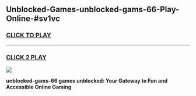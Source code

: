 
## Unblocked-Games-unblocked-gams-66-Play-Online-#sv1vc
<h3>
<a href="https://premium.freeplayer.one?title=unblocked-gams-66&ref=27F">CLICK TO PLAY</a></h3>
<hr>

<h3>
<a href="https://premium.freeplayer.one?title=unblocked-gams-66&ref=27F">CLICK 2 PLAY</a>
  
</h3>

<a href="https://premium.freeplayer.one?title=unblocked-gams-66&ref=27F"><img src="https://clearcache.store/games.png"></a>


**unblocked-gams-66 games unblocked: Your Gateway to Fun and Accessible Online Gaming**
